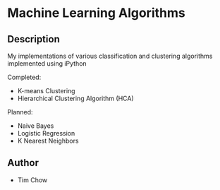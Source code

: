 # Machine Learning Algorithms #

## Description ##

My implementations of various classification and clustering algorithms implemented using iPython

Completed:
- K-means Clustering
- Hierarchical Clustering Algorithm (HCA)

Planned:
- Naive Bayes
- Logistic Regression
- K Nearest Neighbors

## Author ##
- Tim Chow
